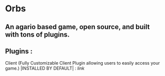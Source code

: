 # Orbs <br>
An agario based game, open source, and built with tons of plugins.
-------------------------------------------------------------------------------------------------------------------------------------------
## Plugins : <br>
Client (Fully Customizable Client Plugin allowing users to easily access your game.) |INSTALLED BY DEFAULT| : _link_
